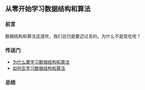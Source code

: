 ## 从零开始学习数据结构和算法

### 前言

数据结构和算法这道坎，我们总归是要迈过去的，为什么不是现在呢？

### 传送门

- [为什么要学习数据结构和算法](https://github.com/careteenL/webFEDeveloper/blob/master/Front-end-knowledge/data-structure_algorithm/20181008_why-to-study.md)
- [如何去学习数据结构和算法](https://github.com/careteenL/webFEDeveloper/blob/master/Front-end-knowledge/data-structure_algorithm/20181008_how-to-study.md)

### 总结